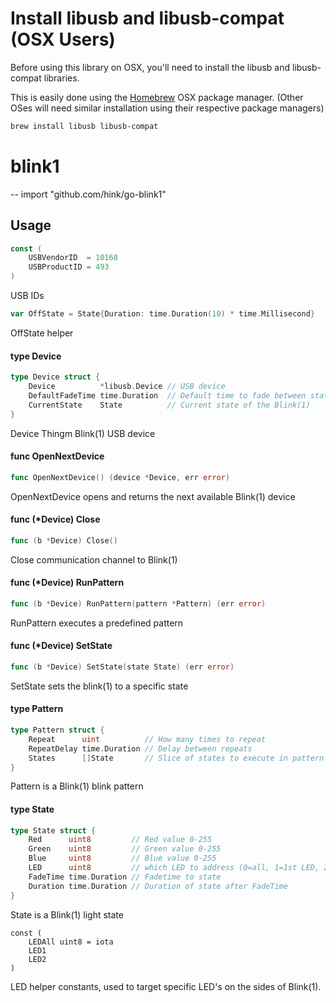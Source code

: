# Install libusb and libusb-compat (OSX Users)

Before using this library on OSX, you'll need to install the libusb and libusb-compat libraries.

This is easily done using the [Homebrew](http://brew.sh/) OSX package manager.
(Other OSes will need similar installation using their respective package managers)

```bash
brew install libusb libusb-compat
```

# blink1
--
    import "github.com/hink/go-blink1"


## Usage

```go
const (
	USBVendorID  = 10168
	USBProductID = 493
)
```
USB IDs

```go
var OffState = State{Duration: time.Duration(10) * time.Millisecond}
```
OffState helper

#### type Device

```go
type Device struct {
	Device          *libusb.Device // USB device
	DefaultFadeTime time.Duration  // Default time to fade between states
	CurrentState    State          // Current state of the Blink(1)
}
```

Device Thingm Blink(1) USB device

#### func  OpenNextDevice

```go
func OpenNextDevice() (device *Device, err error)
```
OpenNextDevice opens and returns the next available Blink(1) device

#### func (*Device) Close

```go
func (b *Device) Close()
```
Close communication channel to Blink(1)

#### func (*Device) RunPattern

```go
func (b *Device) RunPattern(pattern *Pattern) (err error)
```
RunPattern executes a predefined pattern

#### func (*Device) SetState

```go
func (b *Device) SetState(state State) (err error)
```
SetState sets the blink(1) to a specific state

#### type Pattern

```go
type Pattern struct {
	Repeat      uint          // How many times to repeat
	RepeatDelay time.Duration // Delay between repeats
	States      []State       // Slice of states to execute in pattern
}
```

Pattern is a Blink(1) blink pattern

#### type State

```go
type State struct {
	Red      uint8         // Red value 0-255
	Green    uint8         // Green value 0-255
	Blue     uint8         // Blue value 0-255
	LED      uint8         // which LED to address (0=all, 1=1st LED, 2=2nd LED)
	FadeTime time.Duration // Fadetime to state
	Duration time.Duration // Duration of state after FadeTime
}
```

State is a Blink(1) light state

```
const (
	LEDAll uint8 = iota
	LED1
	LED2
)
```
LED helper constants, used to target specific LED's on the sides of Blink(1).
